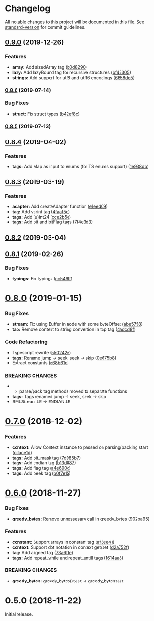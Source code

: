 # Changelog

All notable changes to this project will be documented in this file. See [standard-version](https://github.com/conventional-changelog/standard-version) for commit guidelines.

## [0.9.0](https://github.com/srg-kostyrko/BML/compare/v0.8.6...v0.9.0) (2019-12-26)


### Features

* **array:** Add sizedArray tag ([b0d8290](https://github.com/srg-kostyrko/BML/commit/b0d8290e27264f48c7f145d2f5817c2b9a856263))
* **lazy:** Add lazyBound tag for recursive structures ([bf45305](https://github.com/srg-kostyrko/BML/commit/bf45305e50ac95bca8e4b198918ab6f467738a52))
* **strings:** Add support for utf8 and utf16 encodings ([6658dc5](https://github.com/srg-kostyrko/BML/commit/6658dc527a5e2b553ea0326822c77be6978e04c9))

### [0.8.6](https://github.com/srg-kostyrko/BML/compare/v0.8.5...v0.8.6) (2019-07-14)


### Bug Fixes

* **struct:** Fix struct types ([b42ef8c](https://github.com/srg-kostyrko/BML/commit/b42ef8c))



### [0.8.5](https://github.com/srg-kostyrko/BML/compare/v0.8.4...v0.8.5) (2019-07-13)



<a name="0.8.4"></a>
## [0.8.4](https://github.com/srg-kostyrko/BML/compare/v0.8.3...v0.8.4) (2019-04-02)


### Features

* **tags:** Add Map as input to enums (for TS enums support) ([1e938db](https://github.com/srg-kostyrko/BML/commit/1e938db))



<a name="0.8.3"></a>
## [0.8.3](https://github.com/srg-kostyrko/BML/compare/v0.8.2...v0.8.3) (2019-03-19)


### Features

* **adapter:** Add createAdapter function ([e1eed09](https://github.com/srg-kostyrko/BML/commit/e1eed09))
* **tag:** Add varint tag ([4faaf5d](https://github.com/srg-kostyrko/BML/commit/4faaf5d))
* **tags:** Add (u)int24 ([cce2b5e](https://github.com/srg-kostyrko/BML/commit/cce2b5e))
* **tags:** Add bit and bitFlag tags ([7f4e3d3](https://github.com/srg-kostyrko/BML/commit/7f4e3d3))



<a name="0.8.2"></a>
## [0.8.2](https://github.com/srg-kostyrko/BML/compare/v0.8.1...v0.8.2) (2019-03-04)



<a name="0.8.1"></a>

## [0.8.1](https://github.com/srg-kostyrko/BML/compare/v0.8.0...v0.8.1) (2019-02-26)

### Bug Fixes

- **typings:** Fix typings ([cc549ff](https://github.com/srg-kostyrko/BML/commit/cc549ff))

<a name="0.8.0"></a>

# [0.8.0](https://github.com/srg-kostyrko/BML/compare/v0.7.0...v0.8.0) (2019-01-15)

### Bug Fixes

- **stream:** Fix using Buffer in node with some byteOffset ([abe5758](https://github.com/srg-kostyrko/BML/commit/abe5758))
- **tap:** Remove context to string convertion in tap tag ([4adcd8f](https://github.com/srg-kostyrko/BML/commit/4adcd8f))

### Code Refactoring

- Typescript rewrite ([550242e](https://github.com/srg-kostyrko/BML/commit/550242e))
- **tags:** Rename jump -> seek, seek -> skip ([0e675b8](https://github.com/srg-kostyrko/BML/commit/0e675b8))
- Extract constants ([e68b61d](https://github.com/srg-kostyrko/BML/commit/e68b61d))

### BREAKING CHANGES

- - parse/pack tag methods moved to separate functions
- **tags:** Tags renamed jump -> seek, seek -> skip
- BMLStream.LE -> ENDIAN.LE

<a name="0.7.0"></a>

# [0.7.0](https://github.com/srg-kostyrko/BML/compare/v0.6.0...v0.7.0) (2018-12-02)

### Features

- **context:** Allow Context instance to passed on parsing/packing start ([cdace1d](https://github.com/srg-kostyrko/BML/commit/cdace1d))
- **tags:** Add bit_mask tag ([7d985b7](https://github.com/srg-kostyrko/BML/commit/7d985b7))
- **tags:** Add endian tag ([b13d087](https://github.com/srg-kostyrko/BML/commit/b13d087))
- **tags:** Add flag tag ([a4e690c](https://github.com/srg-kostyrko/BML/commit/a4e690c))
- **tags:** Add peek tag ([b0f7e15](https://github.com/srg-kostyrko/BML/commit/b0f7e15))

<a name="0.6.0"></a>

# [0.6.0](https://github.com/srg-kostyrko/BML/compare/v0.5.0...v0.6.0) (2018-11-27)

### Bug Fixes

- **greedy_bytes:** Remove unnessesary call in greedy_bytes ([902ba95](https://github.com/srg-kostyrko/BML/commit/902ba95))

### Features

- **constant:** Support arrays in constant tag ([af3ee41](https://github.com/srg-kostyrko/BML/commit/af3ee41))
- **context:** Support dot notation in context get/set ([d2a752f](https://github.com/srg-kostyrko/BML/commit/d2a752f))
- **tag:** Add aligned tag ([73a6f1e](https://github.com/srg-kostyrko/BML/commit/73a6f1e))
- **tags:** Add repeat_while and repeat_untill tags ([1614aa8](https://github.com/srg-kostyrko/BML/commit/1614aa8))

### BREAKING CHANGES

- **greedy_bytes:** greedy_bytes()`test` => greedy_bytes`test`

<a name="0.5.0"></a>

# 0.5.0 (2018-11-22)

Initial release.
